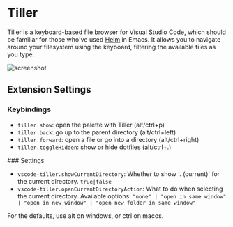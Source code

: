 # Tiller

Tiller is a keyboard-based file browser for Visual Studio Code, which should be familiar for those who've used [Helm](https://github.com/emacs-helm/helm) in Emacs. It allows you to navigate around your filesystem using the keyboard, filtering the available files as you type.

![screenshot](images/preview.gif)

## Extension Settings

### Keybindings

* `tiller.show`: open the palette with Tiller (alt/ctrl+p)
* `tiller.back`: go up to the parent directory (alt/ctrl+left)
* `tiller.forward`: open a file or go into a directory (alt/ctrl+right)
* `tiller.toggleHidden`: show or hide dotfiles (alt/ctrl+.)

### Settings

* `vscode-tiller.showCurrentDirectory`: Whether to show '. (current)' for the current directory. `true|false`
* `vscode-tiller.openCurrentDirectoryAction`: What to do when selecting the current directory. Available options: `"none" | "open in same window" | "open in new window" | "open new folder in same window"`

For the defaults, use alt on windows, or ctrl on macos.